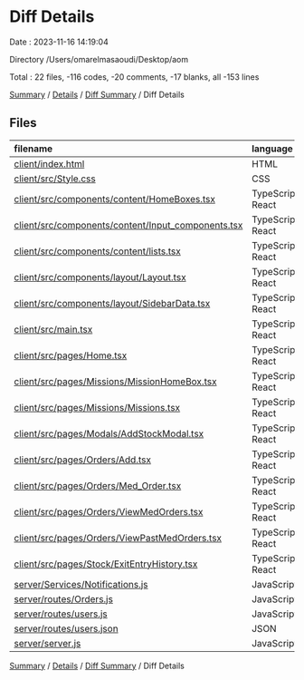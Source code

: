 # Diff Details

Date : 2023-11-16 14:19:04

Directory /Users/omarelmasaoudi/Desktop/aom

Total : 22 files,  -116 codes, -20 comments, -17 blanks, all -153 lines

[Summary](results.md) / [Details](details.md) / [Diff Summary](diff.md) / Diff Details

## Files
| filename | language | code | comment | blank | total |
| :--- | :--- | ---: | ---: | ---: | ---: |
| [client/index.html](/client/index.html) | HTML | 0 | 0 | -1 | -1 |
| [client/src/Style.css](/client/src/Style.css) | CSS | 0 | 0 | -2 | -2 |
| [client/src/components/content/HomeBoxes.tsx](/client/src/components/content/HomeBoxes.tsx) | TypeScript React | -2 | 0 | 0 | -2 |
| [client/src/components/content/Input_components.tsx](/client/src/components/content/Input_components.tsx) | TypeScript React | -2 | 0 | 0 | -2 |
| [client/src/components/content/lists.tsx](/client/src/components/content/lists.tsx) | TypeScript React | -14 | 0 | -1 | -15 |
| [client/src/components/layout/Layout.tsx](/client/src/components/layout/Layout.tsx) | TypeScript React | -50 | 1 | -1 | -50 |
| [client/src/components/layout/SidebarData.tsx](/client/src/components/layout/SidebarData.tsx) | TypeScript React | -58 | 0 | -1 | -59 |
| [client/src/main.tsx](/client/src/main.tsx) | TypeScript React | 2 | 0 | 0 | 2 |
| [client/src/pages/Home.tsx](/client/src/pages/Home.tsx) | TypeScript React | -8 | 0 | 0 | -8 |
| [client/src/pages/Missions/MissionHomeBox.tsx](/client/src/pages/Missions/MissionHomeBox.tsx) | TypeScript React | 18 | -18 | -1 | -1 |
| [client/src/pages/Missions/Missions.tsx](/client/src/pages/Missions/Missions.tsx) | TypeScript React | 0 | 0 | -2 | -2 |
| [client/src/pages/Modals/AddStockModal.tsx](/client/src/pages/Modals/AddStockModal.tsx) | TypeScript React | 3 | 0 | 1 | 4 |
| [client/src/pages/Orders/Add.tsx](/client/src/pages/Orders/Add.tsx) | TypeScript React | -7 | 0 | 0 | -7 |
| [client/src/pages/Orders/Med_Order.tsx](/client/src/pages/Orders/Med_Order.tsx) | TypeScript React | 5 | 0 | 1 | 6 |
| [client/src/pages/Orders/ViewMedOrders.tsx](/client/src/pages/Orders/ViewMedOrders.tsx) | TypeScript React | -1 | 0 | 0 | -1 |
| [client/src/pages/Orders/ViewPastMedOrders.tsx](/client/src/pages/Orders/ViewPastMedOrders.tsx) | TypeScript React | 7 | 0 | -1 | 6 |
| [client/src/pages/Stock/ExitEntryHistory.tsx](/client/src/pages/Stock/ExitEntryHistory.tsx) | TypeScript React | -6 | 0 | 0 | -6 |
| [server/Services/Notifications.js](/server/Services/Notifications.js) | JavaScript | 0 | -1 | -4 | -5 |
| [server/routes/Orders.js](/server/routes/Orders.js) | JavaScript | -28 | -2 | -8 | -38 |
| [server/routes/users.js](/server/routes/users.js) | JavaScript | 7 | 0 | 2 | 9 |
| [server/routes/users.json](/server/routes/users.json) | JSON | 14 | 0 | 0 | 14 |
| [server/server.js](/server/server.js) | JavaScript | 4 | 0 | 1 | 5 |

[Summary](results.md) / [Details](details.md) / [Diff Summary](diff.md) / Diff Details